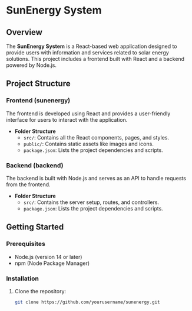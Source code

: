 # SunEnergy System

## Overview

The **SunEnergy System** is a React-based web application designed to provide users with information and services related to solar energy solutions. This project includes a frontend built with React and a backend powered by Node.js.

## Project Structure

### Frontend (sunenergy)

The frontend is developed using React and provides a user-friendly interface for users to interact with the application.

- **Folder Structure**
  - `src/`: Contains all the React components, pages, and styles.
  - `public/`: Contains static assets like images and icons.
  - `package.json`: Lists the project dependencies and scripts.

### Backend (backend)

The backend is built with Node.js and serves as an API to handle requests from the frontend.

- **Folder Structure**
  - `src/`: Contains the server setup, routes, and controllers.
  - `package.json`: Lists the project dependencies and scripts.

## Getting Started

### Prerequisites

- Node.js (version 14 or later)
- npm (Node Package Manager)

### Installation

1. Clone the repository:

   ```bash
   git clone https://github.com/yourusername/sunenergy.git

